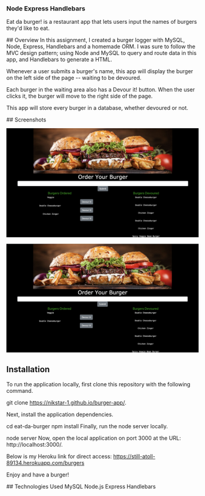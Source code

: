 ### Node Express Handlebars

Eat da burger! is a restaurant app that lets users input the names of burgers they'd like to eat. 

## Overview
In this assignment, I created a burger logger with MySQL, Node, Express, Handlebars and a homemade ORM. I was sure to follow the MVC design pattern; using Node and MySQL to query and route data in this app, and Handlebars to generate a HTML.

Whenever a user submits a burger's name, this app will display the burger on the left side of the page -- waiting to be devoured.


Each burger in the waiting area also has a Devour it! button. When the user clicks it, the burger will move to the right side of the page.


This app will store every burger in a database, whether devoured or not.

## Screenshots

!["Start Page"](public/assets/burger1.png "Start page.")

!["Start Page"](public/assets/burger2.png "Start page.")

## Installation
To run the application locally, first clone this repository with the following command.

git clone https://nikstar-1.github.io/burger-app/.

Next, install the application dependencies.

cd eat-da-burger
npm install
Finally, run the node server locally.

node server
Now, open the local application on port 3000 at the URL: http://localhost:3000/.

Below is my Heroku link for direct access:
https://still-atoll-89134.herokuapp.com/burgers

Enjoy and have a burger!


## Technologies Used
MySQL
Node.js
Express
Handlebars

